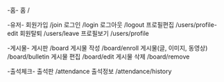 -홈-
홈 /

-유저-
회원가입 /join
로그인 /login
로그아웃 /logout
프로필편집 /users/profile-edit
회원탈퇴 /users/leave
프로필보기   /users/profile


-게시물-
게시판 /board
게시물 작성 /board/enroll
게시물(글, 이미지, 동영상) /board/bulletin
게시물 편집 /board/edit
게시물 삭제 /board/remove


-출석체크-
출석판 /attendance
출석정보 /attendance/history